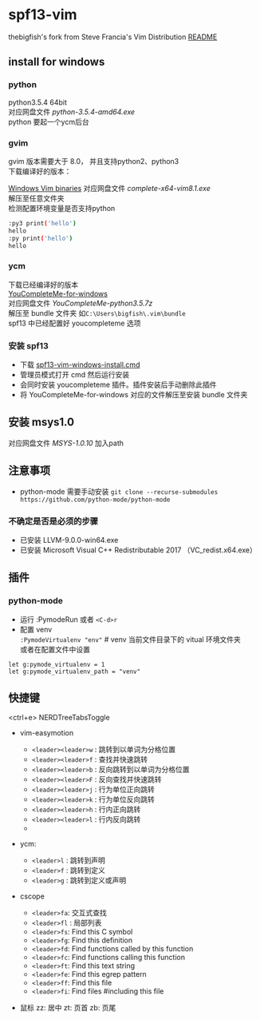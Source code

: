 # spf13-vim

thebigfish's fork from Steve Francia's Vim Distribution [README](https://github.com/spf13/spf13-vim/blob/3.0/README.markdown)

## install for windows

### python

python3.5.4 64bit  
对应网盘文件 *python-3.5.4-amd64.exe*  
python 要起一个ycm后台  

### gvim

gvim 版本需要大于 8.0， 并且支持python2、python3  
下载编译好的版本：

[Windows Vim binaries](https://tuxproject.de/projects/vim/)
对应网盘文件 *complete-x64-vim8.1.exe*  
解压至任意文件夹  
检测配置环境变量是否支持python  

```bash
:py3 print('hello')
hello
:py print('hello')
hello
```

### ycm

下载已经编译好的版本  
[YouCompleteMe-for-windows](https://github.com/CuriousFu/YouCompleteMe-for-windows.git)  
对应网盘文件 *YouCompleteMe-python3.5.7z*  
解压至 bundle 文件夹 如`C:\Users\bigfish\.vim\bundle`  
spf13 中已经配置好 youcompleteme 选项  

### 安装 spf13

- 下载 [spf13-vim-windows-install.cmd](https://github.com/TheBigFish/spf13-vim/blob/3.0/spf13-vim-windows-install.cmd)
- 管理员模式打开 cmd 然后运行安装
- 会同时安装 youcompleteme 插件。插件安装后手动删除此插件
- 将 YouCompleteMe-for-windows 对应的文件解压至安装 bundle 文件夹

## 安装 msys1.0

对应网盘文件 *MSYS-1.0.10*
加入path

## 注意事项
- python-mode 需要手动安装
  `git clone --recurse-submodules https://github.com/python-mode/python-mode`
  
### 不确定是否是必须的步骤

- 已安装 LLVM-9.0.0-win64.exe
- 已安装 Microsoft Visual C++ Redistributable 2017 （VC_redist.x64.exe）

## 插件

### python-mode
- 运行
:PymodeRun 或者 `<C-d>r`
- 配置 venv  
`:PymodeVirtualenv "env"`  # venv 当前文件目录下的 vitual 环境文件夹  
或者在配置文件中设置
```
let g:pymode_virtualenv = 1
let g:pymode_virtualenv_path = "venv"
```


## 快捷键

<ctrl+e> NERDTreeTabsToggle
- vim-easymotion
  - `<leader><leader>w` : 跳转到以单词为分格位置
  - `<leader><leader>f` : 查找并快速跳转
  - `<leader><leader>b` : 反向跳转到以单词为分格位置
  - `<leader><leader>F` : 反向查找并快速跳转
  - `<leader><leader>j` : 行为单位正向跳转
  - `<leader><leader>k` : 行为单位反向跳转
  - `<leader><leader>h` : 行内正向跳转
  - `<leader><leader>l` : 行内反向跳转
  - 
- ycm:
  - `<leader>l` : 跳转到声明
  - `<leader>f` : 跳转到定义
  - `<leader>g` : 跳转到定义或声明

- cscope
  - `<leader>fa`: 交互式查找
  - `<leader>fl` : 局部列表
  - `<leader>fs`: Find this C symbol
  - `<leader>fg`: Find this definition
  - `<leader>fd`: Find functions called by this function
  - `<leader>fc`: Find functions calling this function
  - `<leader>ft`: Find this text string
  - `<leader>fe`: Find this egrep pattern
  - `<leader>ff`: Find this file
  - `<leader>fi`: Find files #including this file

- 鼠标
zz: 居中
zt: 页首
zb: 页尾

